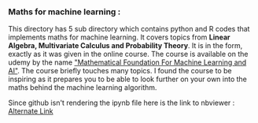 ### Maths for machine learning :
This directory has 5 sub directory which contains python and R codes that implements maths for machine learning. It covers topics from **Linear Algebra, Multivariate Calculus and Probability Theory**. It is in the form, exactly as it was given in the online course. The course is available on the udemy by the name ["Mathematical Foundation For Machine Learning and AI"](https://www.udemy.com/course/mathematical-foundation-for-machine-learning-and-ai/). The course briefly touches many topics. I found the course to be inspiring as it prepares you to be able to look further on your own into the maths behind the machine learning algorithm.

Since github isn't rendering the ipynb file here is the link to nbviewer : [Alternate Link](https://nbviewer.jupyter.org/github/shubham1o1/Maths-For-Machine-Learning/tree/master/Some_Maths_Implementation/)